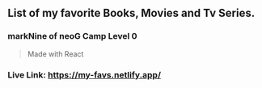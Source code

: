 
## List of my favorite Books, Movies and Tv Series.

### markNine of neoG Camp Level 0
>Made with React
### Live Link: https://my-favs.netlify.app/
